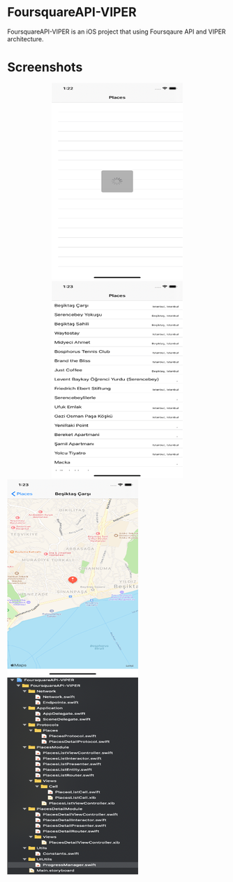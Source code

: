 # FoursquareAPI-VIPER

FoursquareAPI-VIPER is an iOS project that using Foursqaure API and VIPER architecture.

# Screenshots

<div align="center">
<img src="https://github.com/bsenturk/FoursquareAPI-VIPER/blob/master/screenshots/Simulator%20Screen%20Shot%20-%20iPhone%2011%20-%202020-01-02%20at%2013.22.57.png" width="300" height="450"/>
<img src="https://github.com/bsenturk/FoursquareAPI-VIPER/blob/master/screenshots/Simulator%20Screen%20Shot%20-%20iPhone%2011%20-%202020-01-02%20at%2013.23.14.png" width="300" height="450"/>
</div>
<div>
<img src="https://github.com/bsenturk/FoursquareAPI-VIPER/blob/master/screenshots/Simulator%20Screen%20Shot%20-%20iPhone%2011%20-%202020-01-02%20at%2013.23.25.png" width="300" height="450"/>   
<img src="https://github.com/bsenturk/FoursquareAPI-VIPER/blob/master/screenshots/Ekran%20Resmi%202020-01-02%2013.49.13.png" width="300" height="450"/>
</div>
